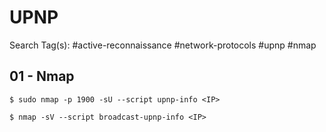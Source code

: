 # UPNP

Search Tag(s): #active-reconnaissance #network-protocols #upnp #nmap

## 01 - Nmap

```
$ sudo nmap -p 1900 -sU --script upnp-info <IP>

$ nmap -sV --script broadcast-upnp-info <IP>
```